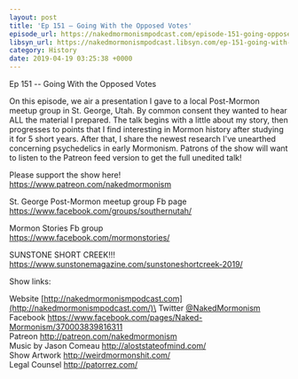 ```yaml
---
layout: post
title: 'Ep 151 – Going With the Opposed Votes'
episode_url: https://nakedmormonismpodcast.com/episode-151-going-opposed-votes/
libsyn_url: https://nakedmormonismpodcast.libsyn.com/ep-151-going-with-the-opposed-votes
category: History
date: 2019-04-19 03:25:38 +0000
---
```


Ep 151 -- Going With the Opposed Votes

On this episode, we air a presentation I gave to a local Post-Mormon
meetup group in St. George, Utah. By common consent they wanted to hear
ALL the material I prepared. The talk begins with a little about my
story, then progresses to points that I find interesting in Mormon
history after studying it for 5 short years. After that, I share the
newest research I've unearthed concerning psychedelics in early
Mormonism. Patrons of the show will want to listen to the Patreon feed
version to get the full unedited talk!

Please support the show here!\
<https://www.patreon.com/nakedmormonism>

St. George Post-Mormon meetup group Fb page\
<https://www.facebook.com/groups/southernutah/>

Mormon Stories Fb group\
<https://www.facebook.com/mormonstories/>

SUNSTONE SHORT CREEK!!!\
<https://www.sunstonemagazine.com/sunstoneshortcreek-2019/>

Show links:

Website [http://nakedmormonismpodcast.com](http://nakedmormonismpodcast.com/)\
Twitter [\@NakedMormonism](https://twitter.com/NakedMormonism)\
Facebook <https://www.facebook.com/pages/Naked-Mormonism/370003839816311>\
Patreon <http://patreon.com/nakedmormonism>\
Music by Jason Comeau <http://aloststateofmind.com/>\
Show Artwork <http://weirdmormonshit.com/>\
Legal Counsel <http://patorrez.com/>
